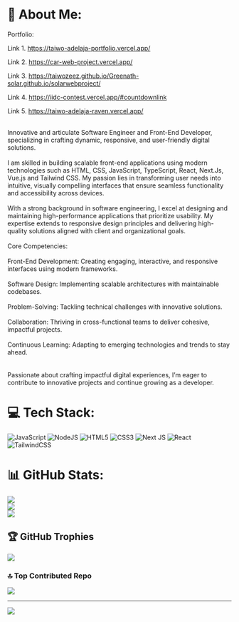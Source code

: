 # 💫 About Me:

Portfolio:

Link 1. https://taiwo-adelaja-portfolio.vercel.app/

Link 2. https://car-web-project.vercel.app/

Link 3. https://taiwozeez.github.io/Greenath-solar.github.io/solarwebproject/

Link 4. https://iidc-contest.vercel.app/#countdownlink

Link 5. https://taiwo-adelaja-raven.vercel.app/

<br>Innovative and articulate Software Engineer and Front-End Developer, specializing in crafting dynamic, responsive, and user-friendly digital solutions.<br><br>I am skilled in building scalable front-end applications using modern technologies such as HTML, CSS, JavaScript, TypeScript, React, Next.Js, Vue.js and Tailwind CSS. My passion lies in transforming user needs into intuitive, visually compelling interfaces that ensure seamless functionality and accessibility across devices.<br><br>With a strong background in software engineering, I excel at designing and maintaining high-performance applications that prioritize usability. My expertise extends to responsive design principles and delivering high-quality solutions aligned with client and organizational goals.<br><br>Core Competencies:<br><br>Front-End Development: Creating engaging, interactive, and responsive interfaces using modern frameworks.<br><br>Software Design: Implementing scalable architectures with maintainable codebases.<br><br>Problem-Solving: Tackling technical challenges with innovative solutions.<br><br>Collaboration: Thriving in cross-functional teams to deliver cohesive, impactful projects.<br><br>Continuous Learning: Adapting to emerging technologies and trends to stay ahead.<br><br><br>Passionate about crafting impactful digital experiences, I’m eager to contribute to innovative projects and continue growing as a developer.<br>


# 💻 Tech Stack:
![JavaScript](https://img.shields.io/badge/javascript-%23323330.svg?style=for-the-badge&logo=javascript&logoColor=%23F7DF1E) ![NodeJS](https://img.shields.io/badge/node.js-6DA55F?style=for-the-badge&logo=node.js&logoColor=white) ![HTML5](https://img.shields.io/badge/html5-%23E34F26.svg?style=for-the-badge&logo=html5&logoColor=white) ![CSS3](https://img.shields.io/badge/css3-%231572B6.svg?style=for-the-badge&logo=css3&logoColor=white) ![Next JS](https://img.shields.io/badge/Next-black?style=for-the-badge&logo=next.js&logoColor=white) ![React](https://img.shields.io/badge/react-%2320232a.svg?style=for-the-badge&logo=react&logoColor=%2361DAFB) ![TailwindCSS](https://img.shields.io/badge/tailwindcss-%2338B2AC.svg?style=for-the-badge&logo=tailwind-css&logoColor=white) 
# 📊 GitHub Stats:
![](https://github-readme-stats.vercel.app/api?username=Taiwozeez&theme=dark&hide_border=false&include_all_commits=true&count_private=true)<br/>
![](https://github-readme-streak-stats.herokuapp.com/?user=Taiwozeez&theme=dark&hide_border=false)<br/>
![](https://github-readme-stats.vercel.app/api/top-langs/?username=Taiwozeez&theme=dark&hide_border=false&include_all_commits=true&count_private=true&layout=compact)

## 🏆 GitHub Trophies
![](https://github-profile-trophy.vercel.app/?username=Taiwozeez&theme=radical&no-frame=false&no-bg=true&margin-w=4)

### 🔝 Top Contributed Repo
![](https://github-contributor-stats.vercel.app/api?username=Taiwozeez&limit=5&theme=dark&combine_all_yearly_contributions=true)

---
[![](https://visitcount.itsvg.in/api?id=Taiwozeez&icon=0&color=0)](https://visitcount.itsvg.in)

<!-- Proudly created with GPRM ( https://gprm.itsvg.in ) -->
